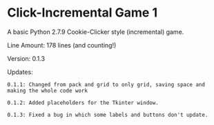 # Click-Incremental Game 1
A basic Python 2.7.9 Cookie-Clicker style (incremental) game.

Line Amount: 178 lines (and counting!)

Version: 0.1.3

Updates:
    
    0.1.1: Changed from pack and grid to only grid, saving space and making the whole code work
    
    0.1.2: Added placeholders for the Tkinter window.
    
    0.1.3: Fixed a bug in which some labels and buttons don't update.

